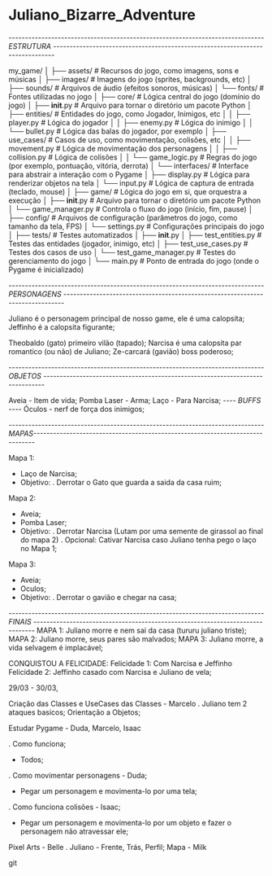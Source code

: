 # Juliano_Bizarre_Adventure

*------------------------------------------------------------------------------ ESTRUTURA ------------------------------------------------------------------------------*

my_game/
│
├── assets/                # Recursos do jogo, como imagens, sons e músicas
│   ├── images/            # Imagens do jogo (sprites, backgrounds, etc)
│   ├── sounds/            # Arquivos de áudio (efeitos sonoros, músicas)
│   └── fonts/             # Fontes utilizadas no jogo
│
├── core/                  # Lógica central do jogo (domínio do jogo)
│   ├── __init__.py        # Arquivo para tornar o diretório um pacote Python
│   ├── entities/          # Entidades do jogo, como Jogador, Inimigos, etc
│   │   ├── player.py      # Lógica do jogador
│   │   ├── enemy.py       # Lógica do inimigo
│   │   └── bullet.py      # Lógica das balas do jogador, por exemplo
│   ├── use_cases/         # Casos de uso, como movimentação, colisões, etc
│   │   ├── movement.py    # Lógica de movimentação dos personagens
│   │   ├── collision.py   # Lógica de colisões
│   │   └── game_logic.py  # Regras do jogo (por exemplo, pontuação, vitória, derrota)
│   └── interfaces/        # Interface para abstrair a interação com o Pygame
│       ├── display.py     # Lógica para renderizar objetos na tela
│       └── input.py       # Lógica de captura de entrada (teclado, mouse)
│
├── game/                  # Lógica do jogo em si, que orquestra a execução
│   ├── __init__.py        # Arquivo para tornar o diretório um pacote Python
│   └── game_manager.py    # Controla o fluxo do jogo (início, fim, pause)
│
├── config/                # Arquivos de configuração (parâmetros do jogo, como tamanho da tela, FPS)
│   └── settings.py        # Configurações principais do jogo
│
├── tests/                 # Testes automatizados
│   ├── __init__.py
│   ├── test_entities.py   # Testes das entidades (jogador, inimigo, etc)
│   ├── test_use_cases.py  # Testes dos casos de uso
│   └── test_game_manager.py # Testes do gerenciamento do jogo
│
└── main.py                # Ponto de entrada do jogo (onde o Pygame é inicializado)

*------------------------------------------------------------------------------ PERSONAGENS ------------------------------------------------------------------------------*

Juliano é o personagem principal de nosso game, ele é uma calopsita;
Jeffinho é a calopsita figurante;


Theobaldo (gato) primeiro vilão (tapado);
Narcisa é uma calopsita par romantico (ou não) de Juliano;
Ze-carcará (gavião) boss poderoso;


*------------------------------------------------------------------------------ OBJETOS ------------------------------------------------------------------------------*

Aveia - Item de vida;
Pomba Laser - Arma;
Laço - Para Narcisa;
*---- BUFFS ----*
Óculos - nerf de força dos inimigos;

*------------------------------------------------------------------------------ MAPAS------------------------------------------------------------------------------*

Mapa 1:
  - Laço de Narcisa;
  - Objetivo:
     . Derrotar o Gato que guarda a saida da casa ruim;
    
Mapa 2:
  - Aveia;
  - Pomba Laser;
  - Objetivo:
    . Derrotar Narcisa (Lutam por uma semente de girassol ao final do mapa 2)
      . Opcional: Cativar Narcisa caso Juliano tenha pego o laço no Mapa 1;
    
Mapa 3:
  - Aveia;
  - Oculos;
  - Objetivo:
    . Derrotar o gavião e chegar na casa;

*------------------------------------------------------------------------------ FINAIS ------------------------------------------------------------------------------*
MAPA 1: Juliano morre e nem sai da casa (tururu juliano triste);
MAPA 2: Juliano morre, seus pares são malvados;
MAPA 3: Juliano morre, a vida selvagem é implacável;

CONQUISTOU A FELICIDADE:
Felicidade 1: Com Narcisa e Jeffinho
Felicidade 2: Jeffinho casado com Narcisa e Juliano de vela;

29/03 - 30/03,

Criação das Classes e UseCases das Classes - Marcelo
  . Juliano tem 2 ataques basicos;
 Orientação a Objetos;
 
Estudar Pygame - Duda, Marcelo, Isaac

 . Como funciona;
   - Todos;
     
 . Como movimentar personagens - Duda;
   - Pegar um personagem e movimenta-lo por uma tela;
     
 . Como funciona colisões - Isaac;
   - Pegar um personagem e movimenta-lo por um objeto e fazer o personagem não atravessar ele;
     
Pixel Arts - Belle
 . Juliano - Frente, Trás, Perfil;
Mapa - Milk

git